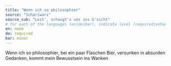```yaml
---
title: "Wenn ich so philosophier"
source: "Schariwari"
source_sub: "Leit', schaugt's uns ins G'sicht"
# for each of the languages (en|de|bar), indicate level (required|enhancing|minor|none)
en: none
de: required
bar: minor
---
```


Wenn ich so philosophier, bei ein paar Flaschen Bier, versunken in absurden Gedanken, kommt mein Bewusstsein ins Wanken